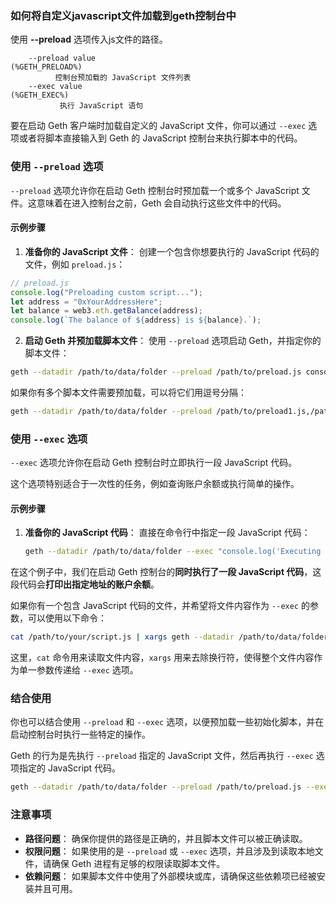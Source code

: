 ### 如何将自定义javascript文件加载到geth控制台中

使用 **--preload** 选项传入js文件的路径。

```
    --preload value                                                        (%GETH_PRELOAD%)
          控制台预加载的 JavaScript 文件列表
    --exec value                                                           (%GETH_EXEC%)
           执行 JavaScript 语句
```

要在启动 Geth 客户端时加载自定义的 JavaScript 文件，你可以通过 `--exec` 选项或者将脚本直接输入到 Geth 的 JavaScript
控制台来执行脚本中的代码。

### 使用 `--preload` 选项

`--preload` 选项允许你在启动 Geth 控制台时预加载一个或多个 JavaScript 文件。这意味着在进入控制台之前，Geth 会自动执行这些文件中的代码。

#### 示例步骤

1. **准备你的 JavaScript 文件**： 创建一个包含你想要执行的 JavaScript 代码的文件，例如 `preload.js`：

```js
// preload.js
console.log("Preloading custom script...");
let address = "0xYourAddressHere";
let balance = web3.eth.getBalance(address);
console.log(`The balance of ${address} is ${balance}.`);
```

2. **启动 Geth 并预加载脚本文件**： 使用 `--preload` 选项启动 Geth，并指定你的脚本文件：

```sh
geth --datadir /path/to/data/folder --preload /path/to/preload.js console
```

如果你有多个脚本文件需要预加载，可以将它们用逗号分隔：

```sh
geth --datadir /path/to/data/folder --preload /path/to/preload1.js,/path/to/preload2.js console
```

### 使用 `--exec` 选项

`--exec` 选项允许你在启动 Geth 控制台时立即执行一段 JavaScript 代码。

这个选项特别适合于一次性的任务，例如查询账户余额或执行简单的操作。

#### 示例步骤

1. **准备你的 JavaScript 代码**： 直接在命令行中指定一段 JavaScript 代码：

   ```sh
   geth --datadir /path/to/data/folder --exec "console.log('Executing custom script...'); let address = '0xYourAddressHere'; let balance = web3.eth.getBalance(address); console.log(`The balance of ${address} is ${balance}.`);" console
   ```

在这个例子中，我们在启动 Geth 控制台的**同时执行了一段 JavaScript 代码**，这段代码会**打印出指定地址的账户余额**。

如果你有一个包含 JavaScript 代码的文件，并希望将文件内容作为 `--exec` 的参数，可以使用以下命令：

```sh
cat /path/to/your/script.js | xargs geth --datadir /path/to/data/folder --exec
```

这里，`cat` 命令用来读取文件内容，`xargs` 用来去除换行符，使得整个文件内容作为单一参数传递给 `--exec` 选项。

### 结合使用

你也可以结合使用 `--preload` 和 `--exec` 选项，以便预加载一些初始化脚本，并在启动控制台时执行一些特定的操作。

Geth 的行为是先执行 `--preload` 指定的 JavaScript 文件，然后再执行 `--exec` 选项指定的 JavaScript 代码。

```sh
geth --datadir /path/to/data/folder --preload /path/to/preload.js --exec "console.log('Executing custom script...'); let address = '0xYourAddressHere'; let balance = web3.eth.getBalance(address); console.log(`The balance of ${address} is ${balance}.`);" console
```

### 注意事项

- **路径问题**： 确保你提供的路径是正确的，并且脚本文件可以被正确读取。
- **权限问题**： 如果使用的是 `--preload` 或 `--exec` 选项，并且涉及到读取本地文件，请确保 Geth 进程有足够的权限读取脚本文件。
- **依赖问题**： 如果脚本文件中使用了外部模块或库，请确保这些依赖项已经被安装并且可用。